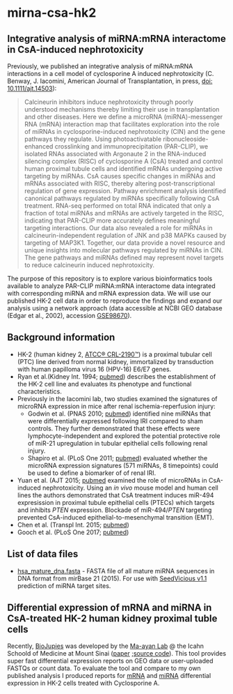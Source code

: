 # mirna-csa-hk2
## Integrative analysis of miRNA:mRNA interactome in CsA-induced nephrotoxicity
Previously, we published an integrative analysis of miRNA:mRNA interactions in a cell model of cyclosporine A induced nephrotoxicity (C. Benway, J. Iacomini, American Journal of Transplantation, in press, [doi: 10.1111/ajt.14503](https://www.ncbi.nlm.nih.gov/pubmed/28925592)):
>Calcineurin inhibitors induce nephrotoxicity through poorly understood mechanisms thereby limiting their use in transplantation and other diseases. Here we define a microRNA (miRNA)-messenger RNA (mRNA) interaction map that facilitates exploration into the role of miRNAs in cyclosporine-induced nephrotoxicity (CIN) and the gene pathways they regulate. Using photoactivatable ribonucleoside-enhanced crosslinking and immunoprecipitation (PAR-CLIP), we isolated RNAs associated with Argonaute 2 in the RNA-induced silencing complex (RISC) of cyclosporine A (CsA) treated and control human proximal tubule cells and identified mRNAs undergoing active targeting by miRNAs. CsA causes specific changes in miRNAs and mRNAs associated with RISC, thereby altering post-transcriptional regulation of gene expression. Pathway enrichment analysis identified canonical pathways regulated by miRNAs specifically following CsA treatment. RNA-seq performed on total RNA indicated that only a fraction of total miRNAs and mRNAs are actively targeted in the RISC, indicating that PAR-CLIP more accurately defines meaningful targeting interactions. Our data also revealed a role for miRNAs in calcineurin-independent regulation of JNK and p38 MAPKs caused by targeting of MAP3K1. Together, our data provide a novel resource and unique insights into molecular pathways regulated by miRNAs in CIN. The gene pathways and miRNAs defined may represent novel targets to reduce calcineurin induced nephrotoxicity.

The purpose of this repository is to explore various bioinformatics tools available to analyze PAR-CLIP miRNA:mRNA interactome data integrated with corresponding miRNA and mRNA expression data. We will use our published HK-2 cell data in order to reproduce the findings and expand our analysis using a network approach (data accessible at NCBI GEO database (Edgar et al., 2002), accession [GSE98670](https://www.ncbi.nlm.nih.gov/geo/query/acc.cgi?acc=GSE98670)). 

## Background information
- HK-2 (human kidney 2, [ATCC® CRL-2190™](https://www.atcc.org/products/all/CRL-2190.aspx)) is a proximal tubular cell (PTC) line derived from normal kidney, immortalized by transduction with human papilloma virus 16 (HPV-16) E6/E7 genes.
- Ryan et al.(Kidney Int. 1994; [pubmed](https://www.ncbi.nlm.nih.gov/pubmed/8127021)) describes the establishment of the HK-2 cell line and evaluates its phenotype and functional characteristics.
- Previously in the Iacomini lab, two studies examined the signatures of microRNA expression in mice after renal ischemia-reperfusion injury:
  - Godwin et al. (PNAS 2010; [pubmed](https://www.ncbi.nlm.nih.gov/pubmed/20651252)) identified nine miRNAs that were differentially expressed following IRI compared to sham controls. They further demonstrated that these effects were lymphocyte-independent and explored the potential protective role of miR-21 upregulation in tubular epithelial cells following renal injury. 
  - Shapiro et al. (PLoS One 2011; [pubmed](https://www.ncbi.nlm.nih.gov/pubmed/21887224)) evaluated whether the microRNA expression signatures (571 miRNAs, 8 timepoints) could be used to define a biomarker of of renal IRI.
- Yuan et al. (AJT 2015; [pubmed](https://www.ncbi.nlm.nih.gov/pubmed/25854542) examined the role of microRNAs in CsA-induced nephrotoxicity. Using an *in vivo* mouse model and human cell lines the authors demonstrated that CsA treatment induces miR-494 expresission in proximal tubule epithelial cells (PTECs) which targets and inhibits *PTEN* expression. Blockade of miR-494/*PTEN* targeting prevented CsA-induced epithelial-to-mesenchymal transition (EMT).  
- Chen et al. (Transpl Int. 2015; [pubmed](https://www.ncbi.nlm.nih.gov/pubmed/25266172))
- Gooch et al. (PLoS One 2017; [pubmed](https://www.ncbi.nlm.nih.gov/pubmed/28414804))



## List of data files
- [hsa_mature_dna.fasta](https://github.com/cbenway/mirna-csa-hk2/blob/master/hsa_mature_dna.fasta) - FASTA file of all mature miRNA sequences in DNA format from mirBase 21 (2015). For use with [SeedVicious v1.1](https://seedvicious.essex.ac.uk/) prediction of miRNA target sites.

## Differential expression of mRNA and miRNA in CsA-treated HK-2 human kidney proximal tuble cells
Recently, [BioJupies](https://amp.pharm.mssm.edu/biojupies/) was developed by the [Ma-ayan Lab](http://icahn.mssm.edu/research/labs/maayan-laboratory) @ the Icahn Schoold of Medicine at Mount Sinai ([paper](pubmed...) ;[source code](https://github.com/MaayanLab/biojupies)). This tool provides super fast differential expression reports on GEO data or user-uploaded FASTQs or count data. To evaluate the tool and compare to my own published analysis I produced reports for [mRNA](https://amp.pharm.mssm.edu/biojupies/notebook/UyVNJKXtV) and [miRNA](https://amp.pharm.mssm.edu/biojupies/notebook/6ohGMu6LB) differential expression in HK-2 cells treated with Cyclosporine A.

